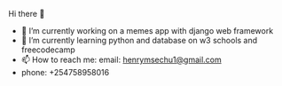   Hi there 👋
- 🔭 I’m currently working on a memes app with django web framework
- 🌱 I’m currently learning python and database on w3 schools and freecodecamp
- 📫 How to reach me: email: henrymsechu1@gmail.com
- phone: +254758958016
